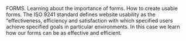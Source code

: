 FORMS.
Learning about the importance of forms. How to create usable forms. The ISO 9241 standard defines website usability as the “effectiveness, efficiency and satisfaction with which specified users achieve specified goals in particular environments. In this case we learn how our forms can be as effective and efficient.